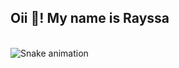 <h2 align="left">Oii 👋! My name is Rayssa</h2>

<br clear="both">

<img src="https://raw.githubusercontent.com/maurodesouza/maurodesouza/output/snake.svg" alt="Snake animation" />

